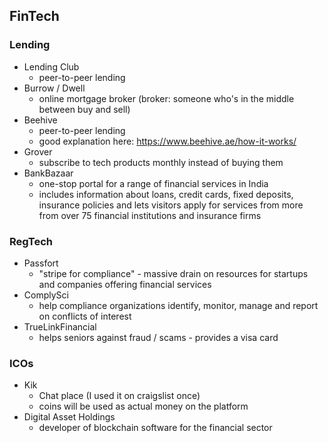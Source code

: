 ## FinTech

### Lending
* Lending Club
	* peer-to-peer lending
* Burrow / Dwell
	* online mortgage broker (broker: someone who's in the middle between buy and sell)
* Beehive
	* peer-to-peer lending
	* good explanation here: https://www.beehive.ae/how-it-works/
* Grover
	* subscribe to tech products monthly instead of buying them
* BankBazaar
	* one-stop portal for a range of financial services in India
	* includes information about loans, credit cards, fixed deposits, insurance policies and lets visitors apply for services from more from over 75 financial institutions and insurance firms

### RegTech
* Passfort
	* "stripe for compliance" - massive drain on resources for startups and companies offering financial services 
* ComplySci
	* help compliance organizations identify, monitor, manage and report on conflicts of interest
* TrueLinkFinancial
	* helps seniors against fraud / scams - provides a visa card


### ICOs 
* Kik 
	* Chat place (I used it on craigslist once)
	* coins will be used as actual money on the platform
* Digital Asset Holdings
	* developer of blockchain software for the financial sector
